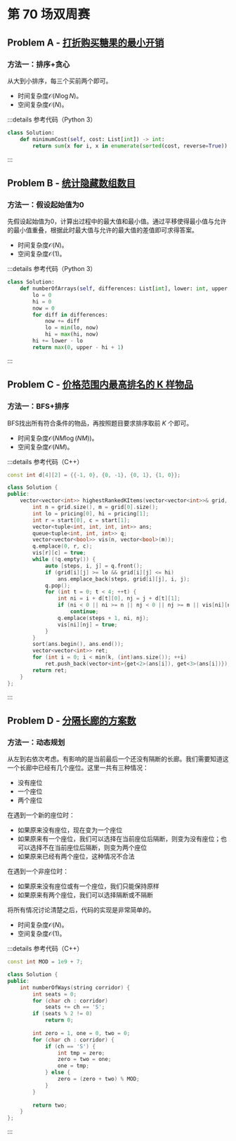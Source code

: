 # 第 70 场双周赛

## Problem A - [打折购买糖果的最小开销](https://leetcode.cn/problems/minimum-cost-of-buying-candies-with-discount/)

### 方法一：排序+贪心

从大到小排序，每三个买前两个即可。

- 时间复杂度$\mathcal{O}(N\log N)$。
- 空间复杂度$\mathcal{O}(N)$。

:::details 参考代码（Python 3）

```python
class Solution:
    def minimumCost(self, cost: List[int]) -> int:
        return sum(x for i, x in enumerate(sorted(cost, reverse=True)) if i % 3 != 2)
```

:::

## Problem B - [统计隐藏数组数目](https://leetcode.cn/problems/count-the-hidden-sequences/)

### 方法一：假设起始值为0

先假设起始值为0，计算出过程中的最大值和最小值。通过平移使得最小值与允许的最小值重叠，根据此时最大值与允许的最大值的差值即可求得答案。

- 时间复杂度$\mathcal{O}(N)$。
- 空间复杂度$\mathcal{O}(1)$。

:::details 参考代码（Python 3）

```python
class Solution:
    def numberOfArrays(self, differences: List[int], lower: int, upper: int) -> int:
        lo = 0
        hi = 0
        now = 0
        for diff in differences:
            now += diff
            lo = min(lo, now)
            hi = max(hi, now)
        hi += lower - lo
        return max(0, upper - hi + 1)
```

:::

## Problem C - [价格范围内最高排名的 K 样物品](https://leetcode.cn/problems/k-highest-ranked-items-within-a-price-range/)

### 方法一：BFS+排序

BFS找出所有符合条件的物品，再按照题目要求排序取前 $K$ 个即可。

- 时间复杂度$\mathcal{O}(NM\log(NM))$。
- 空间复杂度$\mathcal{O}(NM)$。

:::details 参考代码（C++）

```cpp
const int d[4][2] = {{-1, 0}, {0, -1}, {0, 1}, {1, 0}};

class Solution {
public:
    vector<vector<int>> highestRankedKItems(vector<vector<int>>& grid, vector<int>& pricing, vector<int>& start, int k) {
        int n = grid.size(), m = grid[0].size();
        int lo = pricing[0], hi = pricing[1];
        int r = start[0], c = start[1];
        vector<tuple<int, int, int, int>> ans;
        queue<tuple<int, int, int>> q;
        vector<vector<bool>> vis(n, vector<bool>(m));
        q.emplace(0, r, c);
        vis[r][c] = true;
        while (!q.empty()) {
            auto [steps, i, j] = q.front();
            if (grid[i][j] >= lo && grid[i][j] <= hi)
                ans.emplace_back(steps, grid[i][j], i, j);
            q.pop();
            for (int t = 0; t < 4; ++t) {
                int ni = i + d[t][0], nj = j + d[t][1];
                if (ni < 0 || ni >= n || nj < 0 || nj >= m || vis[ni][nj] || grid[ni][nj] == 0)
                    continue;
                q.emplace(steps + 1, ni, nj);
                vis[ni][nj] = true;
            }
        }
        sort(ans.begin(), ans.end());
        vector<vector<int>> ret;
        for (int i = 0; i < min(k, (int)ans.size()); ++i)
            ret.push_back(vector<int>{get<2>(ans[i]), get<3>(ans[i])});
        return ret;
    }
};
```

:::

## Problem D - [分隔长廊的方案数](https://leetcode.cn/problems/number-of-ways-to-divide-a-long-corridor/)

### 方法一：动态规划

从左到右依次考虑。有影响的是当前最后一个还没有隔断的长廊。我们需要知道这一个长廊中已经有几个座位。这里一共有三种情况：

- 没有座位
- 一个座位
- 两个座位

在遇到一个新的座位时：

- 如果原来没有座位，现在变为一个座位
- 如果原来有一个座位，我们可以选择在当前座位后隔断，则变为没有座位；也可以选择不在当前座位后隔断，则变为两个座位
- 如果原来已经有两个座位，这种情况不合法

在遇到一个非座位时：

- 如果原来没有座位或有一个座位，我们只能保持原样
- 如果原来有两个座位，我们可以选择隔断或不隔断

将所有情况讨论清楚之后，代码的实现是非常简单的。

- 时间复杂度$\mathcal{O}(N)$。
- 空间复杂度$\mathcal{O}(1)$。

:::details 参考代码（C++）

```cpp
const int MOD = 1e9 + 7;

class Solution {
public:
    int numberOfWays(string corridor) {
        int seats = 0;
        for (char ch : corridor)
            seats += ch == 'S';
        if (seats % 2 != 0)
            return 0;
        
        int zero = 1, one = 0, two = 0;
        for (char ch : corridor) {
            if (ch == 'S') {
                int tmp = zero;
                zero = two = one;
                one = tmp;
            } else {
                zero = (zero + two) % MOD;
            }
        }
        
        return two;
    }
};
```

:::
